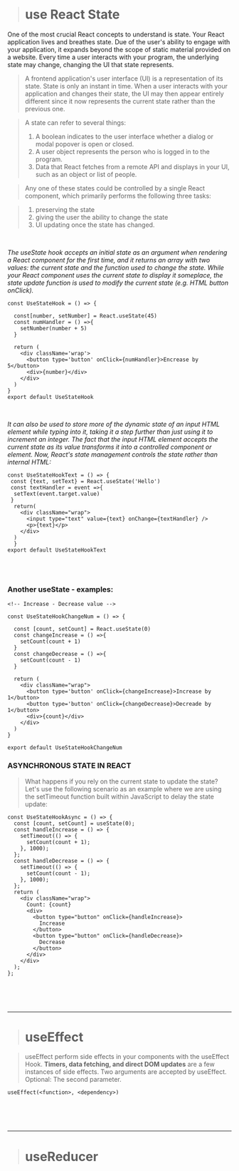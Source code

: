 ># use React State
One of the most crucial React concepts to understand is state. Your React application lives and breathes state. Due of the user's ability to engage with your application, it expands beyond the scope of static material provided on a website. Every time a user interacts with your program, the underlying state may change, changing the UI that state represents.
> A frontend application's user interface (UI) is a representation of its state. State is only an instant in time. When a user interacts with your application and changes their state, the UI may then appear entirely different since it now represents the current state rather than the previous one.

> A state can refer to several things:
> 1) A boolean indicates to the user interface whether a dialog or modal popover is open or closed.
> 2) A user object represents the person who is logged in to the program.
> 3) Data that React fetches from a remote API and displays in your UI, such as an object or list of people.

> Any one of these states could be controlled by a single React component, which primarily performs the following three tasks:

>1) preserving the state
>2) giving the user the ability to change the state
>3) UI updating once the state has changed.

<br>

*The useState hook accepts an initial state as an argument when rendering a React component for the first time, and it returns an array with two values: the current state and the function used to change the state. While your React component uses the current state to display it someplace, the state update function is used to modify the current state (e.g. HTML button onClick).*

```
const UseStateHook = () => {

  const[number, setNumber] = React.useState(45)
  const numHandler = () =>{
    setNumber(number + 5)
  }

  return (
    <div className='wrap'>
      <button type='button' onClick={numHandler}>Encrease by 5</button>
      <div>{number}</div>
    </div>
  )
}
export default UseStateHook
```
<br>

*It can also be used to store more of the dynamic state of an input HTML element while typing into it, taking it a step further than just using it to increment an integer. The fact that the input HTML element accepts the current state as its value transforms it into a controlled component or element. Now, React's state management controls the state rather than internal HTML:*

```
const UseStateHookText = () => {
 const {text, setText} = React.useState('Hello')
 const textHandler = event =>{
  setText(event.target.value)
 }
  return(
    <div className="wrap">
      <input type="text" value={text} onChange={textHandler} />
      <p>{text}</p>
    </div>
  )
  }
export default UseStateHookText
```
<br>
<br>

### Another useState - examples:

```
<!-- Increase - Decrease value -->

const UseStateHookChangeNum = () => {

  const [count, setCount] = React.useState(0)
  const changeIncrease = () =>{
    setCount(count + 1)
  }
  const changeDecrease = () =>{
    setCount(count - 1)
  }

  return (
    <div className="wrap">
      <button type='button' onClick={changeIncrease}>Increase by 1</button>
      <button type='button' onClick={changeDecrease}>Decreade by 1</button>
      <div>{count}</div>
    </div>
  )
}

export default UseStateHookChangeNum

```

### ASYNCHRONOUS STATE IN REACT

>What happens if you rely on the current state to update the state? Let's use the following scenario as an example where we are using the setTimeout function built within JavaScript to delay the state update:

```
const UseStateHookAsync = () => {
  const [count, setCount] = useState(0);
  const handleIncrease = () => {
    setTimeout(() => {
      setCount(count + 1);
    }, 1000);
  };
  const handleDecrease = () => {
    setTimeout(() => {
      setCount(count - 1);
    }, 1000);
  };
  return (
    <div className="wrap">
      Count: {count}
      <div>
        <button type="button" onClick={handleIncrease}>
          Increase
        </button>
        <button type="button" onClick={handleDecrease}>
          Decrease
        </button>
      </div>
    </div>
  );
};
```


<br>
<br>
<br>

***

># useEffect

>useEffect  perform side effects in your components with the useEffect Hook.
**Timers, data fetching, and direct DOM updates** are a few instances of side effects.
Two arguments are accepted by useEffect. Optional: The second parameter.
```
useEffect(<function>, <dependency>)
```







<br>
<br>
<br>

***

># useReducer